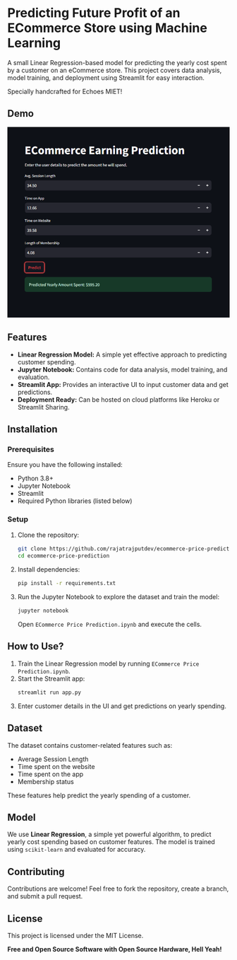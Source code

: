 # Predicting Future Profit of an ECommerce Store using Machine Learning

A small Linear Regression-based model for predicting the yearly cost spent by a customer on an eCommerce store. This project covers data analysis, model training, and deployment using Streamlit for easy interaction.

Specially handcrafted for Echoes MIET!

## Demo
![demo_image](https://raw.githubusercontent.com/rajatrajputdev/ecommerce-price-prediction/refs/heads/main/resources/demonstration.png)

## Features
- **Linear Regression Model:** A simple yet effective approach to predicting customer spending.
- **Jupyter Notebook:** Contains code for data analysis, model training, and evaluation.
- **Streamlit App:** Provides an interactive UI to input customer data and get predictions.
- **Deployment Ready:** Can be hosted on cloud platforms like Heroku or Streamlit Sharing.

## Installation
### Prerequisites
Ensure you have the following installed:
- Python 3.8+
- Jupyter Notebook
- Streamlit
- Required Python libraries (listed below)

### Setup
1. Clone the repository:
   ```sh
   git clone https://github.com/rajatrajputdev/ecommerce-price-prediction.git
   cd ecommerce-price-prediction
   ```
2. Install dependencies:
   ```sh
   pip install -r requirements.txt
   ```
3. Run the Jupyter Notebook to explore the dataset and train the model:
   ```sh
   jupyter notebook
   ```
   Open `ECommerce Price Prediction.ipynb` and execute the cells.

## How to Use?
1. Train the Linear Regression model by running `ECommerce Price Prediction.ipynb`.
2. Start the Streamlit app:
   ```sh
   streamlit run app.py
   ```
3. Enter customer details in the UI and get predictions on yearly spending.

## Dataset
The dataset contains customer-related features such as:
- Average Session Length
- Time spent on the website
- Time spent on the app
- Membership status

These features help predict the yearly spending of a customer.

## Model
We use **Linear Regression**, a simple yet powerful algorithm, to predict yearly cost spending based on customer features. The model is trained using `scikit-learn` and evaluated for accuracy.

## Contributing
Contributions are welcome! Feel free to fork the repository, create a branch, and submit a pull request.

## License
This project is licensed under the MIT License.

**Free and Open Source Software with Open Source Hardware, Hell Yeah!**

